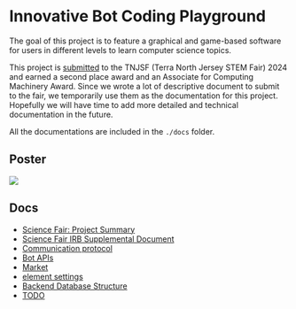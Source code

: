 # Innovative Bot Coding Playground

The goal of this project is to feature a graphical and game-based software for users in different levels to learn computer science topics.

This project is [submitted](https://njrsf.org/cgi-bin/DisplayAbstract.pl?Entry=entry2024.171) to the TNJSF (Terra North Jersey STEM Fair) 2024 and earned a second place award and an Associate for Computing Machinery Award.
Since we wrote a lot of descriptive document to submit to the fair, we temporarily use them as the documentation for this project. 
Hopefully we will have time to add more detailed and technical documentation in the future.

All the documentations are included in the `./docs` folder. 

## Poster
![](./docs/science-fair-poster-Page-1.drawio.png)

## Docs
- [Science Fair: Project Summary](./docs/sf_notion/Science%20Fair%20Project%20Summary%204169dd2ba25c4495a5ff18fcf4376235.md)
- [Science Fair IRB Supplemental Document](docs%2Fsf_notion%2FScience%20Fair%20IRB%20Supplemental%20Document%200cb1fb6faf744efa92ed0dded55c9e76.md)
- [Communication protocol](docs%2Fsf_notion%2FCommunication%20protocol%200cc99d8054c34e29b6b1c6ea3f693d27.md)
- [Bot APIs](docs%2Fsf_notion%2FBot%20APIs%2033633d3cafbf4f769db79ca4ce3d90e4.md)
- [Market](docs%2Fsf_notion%2FMarket%20536f0cd46bb945da812d4b8ee57c4355.md)
- [element settings](docs%2Fsf_notion%2Felement%20settings%20cd95364428914051b3b36e855a4339b4.md)
- [Backend Database Structure](docs%2Fsf_notion%2FBackend%20Database%20Structure%2057f95efc089348c1a001b2dca03e5d09.md)
- [TODO](docs%2Fsf_notion%2FTODO%2080208556a18c49bfbcc66c2a7a697ca2.md)